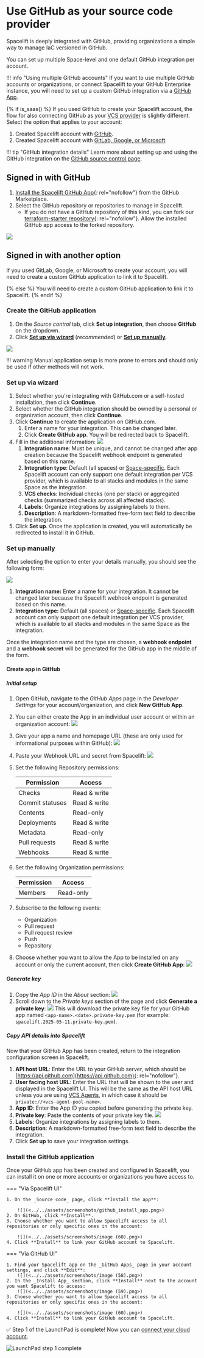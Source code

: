 # Use GitHub as your source code provider

Spacelift is deeply integrated with GitHub, providing organizations a simple way to manage IaC versioned in GitHub.

You can set up multiple Space-level and one default GitHub integration per account.

!!! info "Using multiple GitHub accounts"
    If you want to use multiple GitHub accounts or organizations, or connect Spacelift to your GitHub Enterprise instance, you will need to set up a custom GitHub integration via a [GitHub App](GitHub.md#create-the-github-application).

{% if is_saas() %}
 If you used GitHub to create your Spacelift account, the flow for also connecting GitHub as your [VCS provider](./README.md) is slightly different. Select the option that applies to your account:

1. Created Spacelift account with [GitHub](GitHub.md#signed-in-with-github).
2. Created Spacelift account with [GitLab, Google, or Microsoft](GitHub.md#signed-in-with-another-option).

!!! tip "GitHub integration details"
    Learn more about setting up and using the GitHub integration on the [GitHub source control page](../../integrations/source-control/github.md).

## Signed in with GitHub

1. [Install the Spacelift GitHub App](https://github.com/apps/spacelift-io/installations/new){: rel="nofollow"} from the GitHub Marketplace.
2. Select the GitHub repository or repositories to manage in Spacelift.
      - If you do not have a GitHub repository of this kind, you can fork our [terraform-starter repository](https://github.com/spacelift-io/terraform-starter){: rel="nofollow"}. Allow the installed GitHub app access to the forked repository.

![](<../../assets/screenshots/InstallAppGS.png>)

## Signed in with another option

If you used GitLab, Google, or Microsoft to create your account, you will need to create a custom GitHub application to link it to Spacelift.

{% else %}
You will need to create a custom GitHub application to link it to Spacelift.
{% endif %}

### Create the GitHub application

1. On the _Source control_ tab, click **Set up integration**, then choose **GitHub** on the dropdown.
2. Click [**Set up via wizard**](GitHub.md#set-up-via-wizard) (_recommended_) or [**Set up manually**](GitHub.md#set-up-manually).

![](<../../assets/screenshots/CleanShot 2022-09-16 at 09.38.30.png>)

!!! warning
    Manual application setup is more prone to errors and should only be used if other methods will not work.

### Set up via wizard

1. Select whether you're integrating with GitHub.com or a self-hosted installation, then click **Continue**.
2. Select whether the GitHub integration should be owned by a personal or organization account, then click **Continue**.
3. Click **Continue** to create the application on GitHub.com.
    1. Enter a name for your integration. This can be changed later.
    2. Click **Create GitHub app**. You will be redirected back to Spacelift.
4. Fill in the additional information:
    ![](<../../assets/screenshots/GitHub_wizard_final_step.png>)
    1. **Integration name**: Must be unique, and cannot be changed after app creation because the Spacelift webhook endpoint is generated based on this name.
    2. **Integration type**: Default (all spaces) or [Space-specific](../../concepts/spaces/README.md). Each Spacelift account can only support one default integration per VCS provider, which is available to all stacks and modules in the same Space as the integration.
    3. **VCS checks**: Individual checks (one per stack) or aggregated checks (summarized checks across all affected stacks).
    4. **Labels**: Organize integrations by assigning labels to them.
    5. **Description**: A markdown-formatted free-form text field to describe the integration.
5. Click **Set up**. Once the application is created, you will automatically be redirected to install it in GitHub.

### Set up manually

After selecting the option to enter your details manually, you should see the following form:

![](<../../assets/screenshots/CleanShot 2022-09-16 at 10.14.05.png>)

1. **Integration name:** Enter a name for your integration. It cannot be changed later because the Spacelift webhook endpoint is generated based on this name.
2. **Integration type:** Default (all spaces) or [Space-specific](../../concepts/spaces/README.md). Each Spacelift account can only support one default integration per VCS provider, which is available to all stacks and modules in the same Space as the integration.

Once the integration name and the type are chosen, a **webhook endpoint** and a **webhook secret** will be generated for the GitHub app in the middle of the form.

#### Create app in GitHub

##### Initial setup

1. Open GitHub, navigate to the _GitHub Apps_ page in the _Developer Settings_ for your account/organization, and click **New GitHub App**.
2. You can either create the App in an individual user account or within an organization account:
   ![](<../../assets/screenshots/image (52).png>)
3. Give your app a name and homepage URL (these are only used for informational purposes within GitHub):
   ![](<../../assets/screenshots/image (53).png>)
4. Paste your Webhook URL and secret from Spacelift:
   ![](<../../assets/screenshots/image (54).png>)
5. Set the following Repository permissions:

     | Permission      | Access       |
     | --------------- | ------------ |
     | Checks          | Read & write |
     | Commit statuses | Read & write |
     | Contents        | Read-only    |
     | Deployments     | Read & write |
     | Metadata        | Read-only    |
     | Pull requests   | Read & write |
     | Webhooks        | Read & write |

6. Set the following Organization permissions:

     | Permission | Access    |
     | ---------- | --------- |
     | Members    | Read-only |

7. Subscribe to the following events:
      - Organization
      - Pull request
      - Pull request review
      - Push
      - Repository
8. Choose whether you want to allow the App to be installed on any account or only the current account, then click **Create GitHub App**:
    ![](<../../assets/screenshots/image (55).png>)

##### Generate key

1. Copy the _App ID_ in the _About_ section:
    ![](<../../assets/screenshots/image (56).png>)
2. Scroll down to the _Private keys_ section of the page and click **Generate a private key**:
    ![](<../../assets/screenshots/image (57).png>)
    This will download the private key file for your GitHub app named `<app-name>.<date>.private-key.pem` (for example: `spacelift.2025-05-11.private-key.pem`).

##### Copy API details into Spacelift

Now that your GitHub App has been created, return to the integration configuration screen in Spacelift.

1. **API host URL**: Enter the URL to your GitHub server, which should be [https://api.github.com](https://api.github.com){: rel="nofollow"}.
2. **User facing host URL**: Enter the URL that will be shown to the user and displayed in the Spacelift UI. This will be the same as the API host URL unless you are using [VCS Agents](../../concepts/vcs-agent-pools.md), in which case it should be `private://<vcs-agent-pool-name>`.
3. **App ID**: Enter the App ID you copied before generating the private key.
4. **Private key**: Paste the contents of your private key file.
    ![](<../../assets/screenshots/Screen Shot 2022-04-20 at 4.30.53 PM.png>)
5. **Labels**: Organize integrations by assigning labels to them.
6. **Description**: A markdown-formatted free-form text field to describe the integration.
7. Click **Set up** to save your integration settings.

### Install the GitHub application

Once your GitHub app has been created and configured in Spacelift, you can install it on one or more accounts or organizations you have access to.

=== "Via Spacelift UI"

    1. On the _Source code_ page, click **Install the app**:

        ![](<../../assets/screenshots/github_install_app.png>)
    2. On GitHub, click **Install**.
    3. Choose whether you want to allow Spacelift access to all repositories or only specific ones in the account:
        
        ![](<../../assets/screenshots/image (60).png>)
    4. Click **Install** to link your GitHub account to Spacelift.

=== "Via GitHub UI"

    1. Find your Spacelift app on the _GitHub Apps_ page in your account settings, and click **Edit**:
        ![](<../../assets/screenshots/image (58).png>)
    2. In the _Install App_ section, click **Install** next to the account you want Spacelift to access:
        ![](<../../assets/screenshots/image (59).png>)
    3. Choose whether you want to allow Spacelift access to all repositories or only specific ones in the account:
        
        ![](<../../assets/screenshots/image (60).png>)
    4. Click **Install** to link your GitHub account to Spacelift.

✅ Step 1 of the LaunchPad is complete! Now you can [connect your cloud account](../integrate-cloud/README.md).

![LaunchPad step 1 complete](<../../assets/screenshots/getting-started/source-code/Launchpad-step-1-complete.png>)
